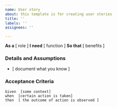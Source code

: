 ```yaml
---
name: User story
about: this template is for creating user stories
title: ''
labels: ''
assignees: ''

---
```


**As a**  [ role ]
**I need**  [ function ]
**So that**  [ benefits ]

### Details and Assumptions
* [ document what you know ]

### Acceptance Criteria

``` gherkin
Given  [some context]
when  [certain action is taken] 
then  [ the outcome of action is observed ]
```
